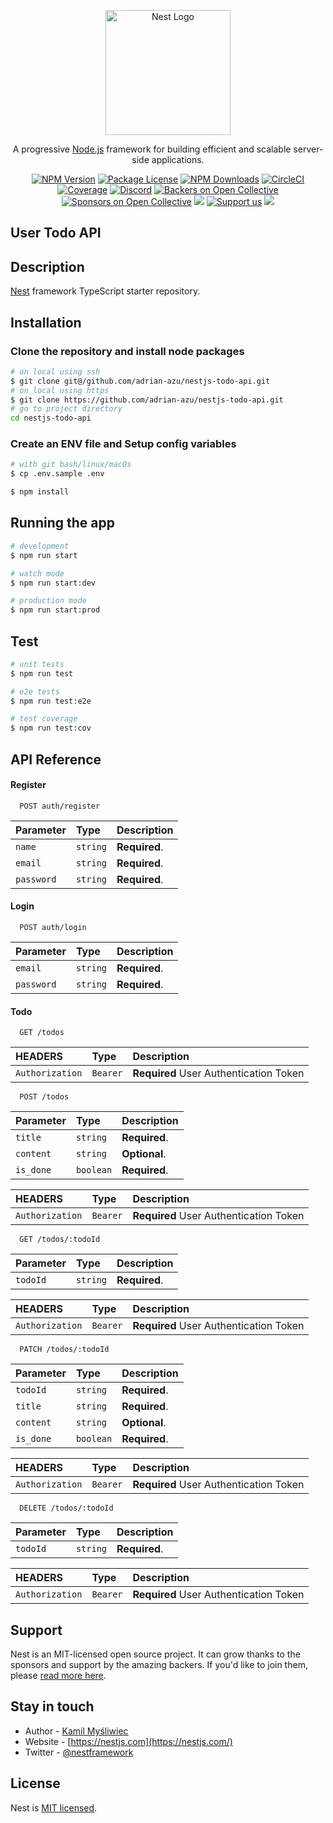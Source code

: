 <p align="center">
  <a href="http://nestjs.com/" target="blank"><img src="https://nestjs.com/img/logo-small.svg" width="200" alt="Nest Logo" /></a>
</p>

[circleci-image]: https://img.shields.io/circleci/build/github/nestjs/nest/master?token=abc123def456
[circleci-url]: https://circleci.com/gh/nestjs/nest

  <p align="center">A progressive <a href="http://nodejs.org" target="_blank">Node.js</a> framework for building efficient and scalable server-side applications.</p>
    <p align="center">
<a href="https://www.npmjs.com/~nestjscore" target="_blank"><img src="https://img.shields.io/npm/v/@nestjs/core.svg" alt="NPM Version" /></a>
<a href="https://www.npmjs.com/~nestjscore" target="_blank"><img src="https://img.shields.io/npm/l/@nestjs/core.svg" alt="Package License" /></a>
<a href="https://www.npmjs.com/~nestjscore" target="_blank"><img src="https://img.shields.io/npm/dm/@nestjs/common.svg" alt="NPM Downloads" /></a>
<a href="https://circleci.com/gh/nestjs/nest" target="_blank"><img src="https://img.shields.io/circleci/build/github/nestjs/nest/master" alt="CircleCI" /></a>
<a href="https://coveralls.io/github/nestjs/nest?branch=master" target="_blank"><img src="https://coveralls.io/repos/github/nestjs/nest/badge.svg?branch=master#9" alt="Coverage" /></a>
<a href="https://discord.gg/G7Qnnhy" target="_blank"><img src="https://img.shields.io/badge/discord-online-brightgreen.svg" alt="Discord"/></a>
<a href="https://opencollective.com/nest#backer" target="_blank"><img src="https://opencollective.com/nest/backers/badge.svg" alt="Backers on Open Collective" /></a>
<a href="https://opencollective.com/nest#sponsor" target="_blank"><img src="https://opencollective.com/nest/sponsors/badge.svg" alt="Sponsors on Open Collective" /></a>
  <a href="https://paypal.me/kamilmysliwiec" target="_blank"><img src="https://img.shields.io/badge/Donate-PayPal-ff3f59.svg"/></a>
    <a href="https://opencollective.com/nest#sponsor"  target="_blank"><img src="https://img.shields.io/badge/Support%20us-Open%20Collective-41B883.svg" alt="Support us"></a>
  <a href="https://twitter.com/nestframework" target="_blank"><img src="https://img.shields.io/twitter/follow/nestframework.svg?style=social&label=Follow"></a>
</p>
  <!--[![Backers on Open Collective](https://opencollective.com/nest/backers/badge.svg)](https://opencollective.com/nest#backer)
  [![Sponsors on Open Collective](https://opencollective.com/nest/sponsors/badge.svg)](https://opencollective.com/nest#sponsor)-->

## User Todo API

## Description

[Nest](https://github.com/nestjs/nest) framework TypeScript starter repository.


## Installation

### Clone the repository and install node packages

```bash
# on local using ssh
$ git clone git@/github.com/adrian-azu/nestjs-todo-api.git
# on local using https
$ git clone https://github.com/adrian-azu/nestjs-todo-api.git
# go to project directory
cd nestjs-todo-api
```

### Create an ENV file and Setup config variables

```bash
# with git bash/linux/macOs
$ cp .env.sample .env
```

```bash
$ npm install
```

## Running the app

```bash
# development
$ npm run start

# watch mode
$ npm run start:dev

# production mode
$ npm run start:prod
```

## Test

```bash
# unit tests
$ npm run test

# e2e tests
$ npm run test:e2e

# test coverage
$ npm run test:cov
```

## API Reference

#### Register
```http
  POST auth/register
```

| Parameter | Type     | Description                |
| :-------- | :------- | :------------------------- |
| `name` | `string` | **Required**. |
| `email` | `string` | **Required**. |
| `password` | `string` | **Required**. |

#### Login

```http
  POST auth/login
```

| Parameter | Type     | Description                |
| :-------- | :------- | :------------------------- |
| `email` | `string` | **Required**. |
| `password` | `string` | **Required**. |

#### Todo

```http
  GET /todos
```

| HEADERS | Type     | Description                |
| :-------- | :------- | :------------------------- |
| `Authorization` | `Bearer` | **Required** User Authentication Token|

```http
  POST /todos
```
 Parameter | Type     | Description                |
| :-------- | :------- | :------------------------- |
| `title` | `string` | **Required**. |
| `content` | `string` | **Optional**. |
| `is_done` | `boolean` | **Required**. |

| HEADERS | Type     | Description                |
| :-------- | :------- | :------------------------- |
| `Authorization` | `Bearer` | **Required** User Authentication Token|

```http
  GET /todos/:todoId
```
 Parameter | Type     | Description                |
| :-------- | :------- | :------------------------- |
| `todoId` | `string` | **Required**. |

| HEADERS | Type     | Description                |
| :-------- | :------- | :------------------------- |
| `Authorization` | `Bearer` | **Required** User Authentication Token|

```http
  PATCH /todos/:todoId
```
 Parameter | Type     | Description                |
| :-------- | :------- | :------------------------- |
| `todoId` | `string` | **Required**. |
| `title` | `string` | **Required**. |
| `content` | `string` | **Optional**. |
| `is_done` | `boolean` | **Required**. |

| HEADERS | Type     | Description                |
| :-------- | :------- | :------------------------- |
| `Authorization` | `Bearer` | **Required** User Authentication Token|

```http
  DELETE /todos/:todoId
```
 Parameter | Type     | Description                |
| :-------- | :------- | :------------------------- |
| `todoId` | `string` | **Required**. |

| HEADERS | Type     | Description                |
| :-------- | :------- | :------------------------- |
| `Authorization` | `Bearer` | **Required** User Authentication Token|

## Support

Nest is an MIT-licensed open source project. It can grow thanks to the sponsors and support by the amazing backers. If you'd like to join them, please [read more here](https://docs.nestjs.com/support).

## Stay in touch

- Author - [Kamil Myśliwiec](https://kamilmysliwiec.com)
- Website - [https://nestjs.com](https://nestjs.com/)
- Twitter - [@nestframework](https://twitter.com/nestframework)

## License

Nest is [MIT licensed](LICENSE).
